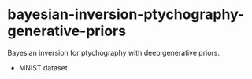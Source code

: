 # bayesian-inversion-ptychography-generative-priors
Bayesian inversion for ptychography with deep generative priors.

- MNIST dataset.
